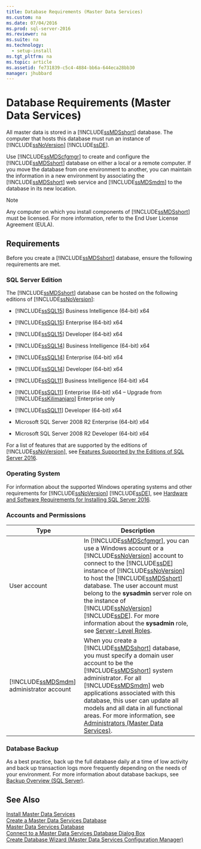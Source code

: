 ```yaml
---
title: Database Requirements (Master Data Services)
ms.custom: na
ms.date: 07/04/2016
ms.prod: sql-server-2016
ms.reviewer: na
ms.suite: na
ms.technology: 
  - setup-install
ms.tgt_pltfrm: na
ms.topic: article
ms.assetid: fe731839-c5c4-4884-bb6a-644eca28bb30
manager: jhubbard
---
```

# Database Requirements (Master Data Services)
All master data is stored in a [!INCLUDE[ssMDSshort](../../Topics/TopicNameContainA/includes/ssMDSshort_md.md)] database. The computer that hosts this database must run an instance of [!INCLUDE[ssNoVersion](../../Topics/TopicNameContainA/includes/ssNoVersion_md.md)] [!INCLUDE[ssDE](../../Topics/TopicNameContainA/includes/ssDE_md.md)].  
  
 Use [!INCLUDE[ssMDScfgmgr](../../Topics/TopicNameContainA/includes/ssMDScfgmgr_md.md)] to create and configure the [!INCLUDE[ssMDSshort](../../Topics/TopicNameContainA/includes/ssMDSshort_md.md)] database on either a local or a remote computer. If you move the database from one environment to another, you can maintain the information in a new environment by associating the [!INCLUDE[ssMDSshort](../../Topics/TopicNameContainA/includes/ssMDSshort_md.md)] web service and [!INCLUDE[ssMDSmdm](../../Topics/TopicNameContainA/includes/ssMDSmdm_md.md)] to the database in its new location.  
  
> [!NOTE]  
>  Any computer on which you install components of [!INCLUDE[ssMDSshort](../../Topics/TopicNameContainA/includes/ssMDSshort_md.md)] must be licensed. For more information, refer to the End User License Agreement (EULA).  
  
## Requirements  
 Before you create a [!INCLUDE[ssMDSshort](../../Topics/TopicNameContainA/includes/ssMDSshort_md.md)] database, ensure the following requirements are met.  
  
### SQL Server Edition  
 The [!INCLUDE[ssMDSshort](../../Topics/TopicNameContainA/includes/ssMDSshort_md.md)] database can be hosted on the following editions of [!INCLUDE[ssNoVersion](../../Topics/TopicNameContainA/includes/ssNoVersion_md.md)]:  
  
-   [!INCLUDE[ssSQL15](../../Topics/TopicNameContainA/includes/ssSQL15_md.md)] Business Intelligence (64-bit) x64  
  
-   [!INCLUDE[ssSQL15](../../Topics/TopicNameContainA/includes/ssSQL15_md.md)] Enterprise (64-bit) x64  
  
-   [!INCLUDE[ssSQL15](../../Topics/TopicNameContainA/includes/ssSQL15_md.md)] Developer (64-bit) x64  
  
-   [!INCLUDE[ssSQL14](../../Topics/TopicNameContainA/includes/ssSQL14_md.md)] Business Intelligence (64-bit) x64  
  
-   [!INCLUDE[ssSQL14](../../Topics/TopicNameContainA/includes/ssSQL14_md.md)] Enterprise (64-bit) x64  
  
-   [!INCLUDE[ssSQL14](../../Topics/TopicNameContainA/includes/ssSQL14_md.md)] Developer (64-bit) x64  
  
-   [!INCLUDE[ssSQL11](../../Topics/TopicNameContainA/includes/ssSQL11_md.md)] Business Intelligence (64-bit) x64  
  
-   [!INCLUDE[ssSQL11](../../Topics/TopicNameContainA/includes/ssSQL11_md.md)] Enterprise (64-bit) x64 – Upgrade from [!INCLUDE[ssKilimanjaro](../../Topics/TopicNameContainA/includes/ssKilimanjaro_md.md)] Enterprise only  
  
-   [!INCLUDE[ssSQL11](../../Topics/TopicNameContainA/includes/ssSQL11_md.md)] Developer (64-bit) x64  
  
-   Microsoft SQL Server 2008 R2 Enterprise (64-bit) x64  
  
-   Microsoft SQL Server 2008 R2 Developer (64-bit) x64  
  
 For a list of features that are supported by the editions of [!INCLUDE[ssNoVersion](../../Topics/TopicNameContainA/includes/ssNoVersion_md.md)], see [Features Supported by the Editions of SQL Server 2016](../../Topics/TopicNameNotContainA/Features-Supported-by-the-Editions-of-SQL-Server-2016.md).  
  
### Operating System  
 For information about the supported Windows operating systems and other requirements for [!INCLUDE[ssNoVersion](../../Topics/TopicNameContainA/includes/ssNoVersion_md.md)] [!INCLUDE[ssDE](../../Topics/TopicNameContainA/includes/ssDE_md.md)], see [Hardware and Software Requirements for Installing SQL Server 2016](../../Topics/TopicNameNotContainA/Hardware-and-Software-Requirements-for-Installing-SQL-Server-2016.md).  
  
### Accounts and Permissions  
  
|Type|Description|  
|----------|-----------------|  
|User account|In [!INCLUDE[ssMDScfgmgr](../../Topics/TopicNameContainA/includes/ssMDScfgmgr_md.md)], you can use a Windows account or a [!INCLUDE[ssNoVersion](../../Topics/TopicNameContainA/includes/ssNoVersion_md.md)] account to connect to the [!INCLUDE[ssDE](../../Topics/TopicNameContainA/includes/ssDE_md.md)] instance of [!INCLUDE[ssNoVersion](../../Topics/TopicNameContainA/includes/ssNoVersion_md.md)] to host the [!INCLUDE[ssMDSshort](../../Topics/TopicNameContainA/includes/ssMDSshort_md.md)] database. The user account must belong to the **sysadmin** server role on the instance of [!INCLUDE[ssNoVersion](../../Topics/TopicNameContainA/includes/ssNoVersion_md.md)] [!INCLUDE[ssDE](../../Topics/TopicNameContainA/includes/ssDE_md.md)]. For more information about the **sysadmin** role, see [Server-Level Roles](../../Topics/TopicNameNotContainA/Server-Level-Roles.md).|  
|[!INCLUDE[ssMDSmdm](../../Topics/TopicNameContainA/includes/ssMDSmdm_md.md)] administrator account|When you create a [!INCLUDE[ssMDSshort](../../Topics/TopicNameContainA/includes/ssMDSshort_md.md)] database, you must specify a domain user account to be the [!INCLUDE[ssMDSshort](../../Topics/TopicNameContainA/includes/ssMDSshort_md.md)] system administrator. For all [!INCLUDE[ssMDSmdm](../../Topics/TopicNameContainA/includes/ssMDSmdm_md.md)] web applications associated with this database, this user can update all models and all data in all functional areas. For more information, see [Administrators (Master Data Services)](../../Topics/TopicNameNotContainA/Administrators--Master-Data-Services-.md).|  
  
### Database Backup  
 As a best practice, back up the full database daily at a time of low activity and back up transaction logs more frequently depending on the needs of your environment. For more information about database backups, see [Backup Overview (SQL Server)](../../Topics/TopicNameNotContainA/Backup-Overview--SQL-Server-.md).  
  
## See Also  
 [Install Master Data Services](../../Topics/TopicNameNotContainA/Install-Master-Data-Services.md)   
 [Create a Master Data Services Database](../../Topics/TopicNameContainA/Create-a-Master-Data-Services-Database.md)   
 [Master Data Services Database](../../Topics/TopicNameNotContainA/Master-Data-Services-Database.md)   
 [Connect to a Master Data Services Database Dialog Box](../../Topics/TopicNameContainA/Connect-to-a-Master-Data-Services-Database-Dialog-Box.md)   
 [Create Database Wizard (Master Data Services Configuration Manager)](../../Topics/TopicNameNotContainA/Create-Database-Wizard--Master-Data-Services-Configuration-Manager-.md)